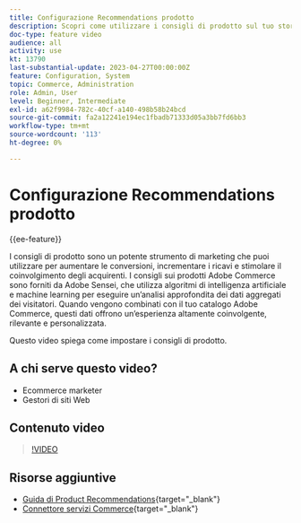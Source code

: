 ```yaml
---
title: Configurazione Recommendations prodotto
description: Scopri come utilizzare i consigli di prodotto sul tuo store di Adobe Commerce.
doc-type: feature video
audience: all
activity: use
kt: 13790
last-substantial-update: 2023-04-27T00:00:00Z
feature: Configuration, System
topic: Commerce, Administration
role: Admin, User
level: Beginner, Intermediate
exl-id: a62f9984-782c-40cf-a140-498b58b24bcd
source-git-commit: fa2a12241e194ec1fbadb71333d05a3bb7fd6bb3
workflow-type: tm+mt
source-wordcount: '113'
ht-degree: 0%

---
```


# Configurazione Recommendations prodotto

{{ee-feature}}

I consigli di prodotto sono un potente strumento di marketing che puoi utilizzare per aumentare le conversioni, incrementare i ricavi e stimolare il coinvolgimento degli acquirenti. I consigli sui prodotti Adobe Commerce sono forniti da Adobe Sensei, che utilizza algoritmi di intelligenza artificiale e machine learning per eseguire un’analisi approfondita dei dati aggregati dei visitatori. Quando vengono combinati con il tuo catalogo Adobe Commerce, questi dati offrono un’esperienza altamente coinvolgente, rilevante e personalizzata.

Questo video spiega come impostare i consigli di prodotto.

## A chi serve questo video?

- Ecommerce marketer
- Gestori di siti Web

## Contenuto video

>[!VIDEO](https://video.tv.adobe.com/v/343991?quality=12&learn=on)

## Risorse aggiuntive

- [Guida di Product Recommendations](https://experienceleague.adobe.com/docs/commerce-merchant-services/product-recommendations/overview.html){target="_blank"}
- [Connettore servizi Commerce](https://experienceleague.adobe.com/docs/commerce-merchant-services/user-guides/integration-services/saas.html){target="_blank"}
